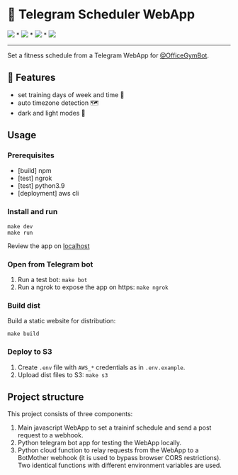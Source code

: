 # 📆 Telegram Scheduler WebApp 

![][mit-badge] * ![][tg-ogb-badge] * ![][web-ogb-badge] * ![][used-badge]


[mit-badge]: https://img.shields.io/badge/license-MIT-lightgreen
[tg-ogb-badge]: https://img.shields.io/badge/try-telegram-blue?logo=telegram&logoColor=white&link=https%3A%2F%2Ft.me%2Fofficegymbot
[web-ogb-badge]: https://img.shields.io/badge/try-web-yellow?logoColor=white&link=https%3A%2F%2Foffice-gym-bot.website.yandexcloud.net%2F
[used-badge]: https://img.shields.io/badge/activated-%3E%203k%20times-green?logo=telegram&logoColor=white

---

Set a fitness schedule from a Telegram WebApp for [@OfficeGymBot](https://t.me/officegymbot).

## 📱 Features 
- set training days of week and time 💪
- auto timezone detection 🗺️
- dark and light modes 🚥

## Usage

### Prerequisites
- [build] npm
- [test] ngrok
- [test] python3.9
- [deployment] aws cli

### Install and run
```shell
make dev
make run
```
Review the app on [localhost](http://localhost:5173)

### Open from Telegram bot

1. Run a test bot: `make bot`
2. Run a ngrok to expose the app on https: `make ngrok`

### Build dist

Build a static website for distribution:
```shell
make build
```

### Deploy to S3

1. Create `.env` file with `AWS_*` credentials as in `.env.example`.
2. Upload dist files to S3: `make s3`


## Project structure

This project consists of three components:
1. Main javascript WebApp to set a traininf schedule and 
send a post request to a webhook.
2. Python telegram bot app for testing the WebApp locally.
3. Python cloud function to relay requests from the WebApp to a BotMother webhook 
(it is used to bypass browser CORS restrictions). Two identical functions with different 
environment variables are used. 
